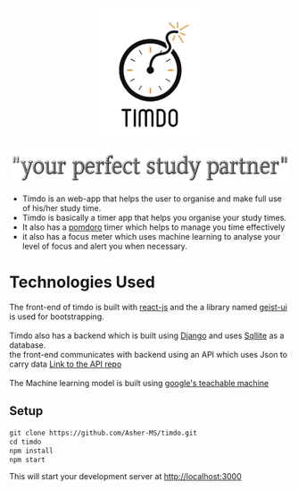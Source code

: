 <!-- # Getting Started with Create React App

## Available Scripts

In the project directory, you can run:

### `npm start`

Runs the app in the development mode.\
Open [http://localhost:3000](http://localhost:3000) to view it in the browser.

The page will reload if you make edits.\
You will also see any lint errors in the console.

<!-- ### `npm test`

Launches the test runner in the interactive watch mode.\
See the section about [running tests](https://facebook.github.io/create-react-app/docs/running-tests) for more information.

### `npm run build`

Builds the app for production to the `build` folder.\
It correctly bundles React in production mode and optimizes the build for the best performance.

The build is minified and the filenames include the hashes.\
Your app is ready to be deployed!

See the section about [deployment](https://facebook.github.io/create-react-app/docs/deployment) for more information.

### `npm run eject`

**Note: this is a one-way operation. Once you `eject`, you can’t go back!**

If you aren’t satisfied with the build tool and configuration choices, you can `eject` at any time. This command will remove the single build dependency from your project.

Instead, it will copy all the configuration files and the transitive dependencies (webpack, Babel, ESLint, etc) right into your project so you have full control over them. All of the commands except `eject` will still work, but they will point to the copied scripts so you can tweak them. At this point you’re on your own.

You don’t have to ever use `eject`. The curated feature set is suitable for small and middle deployments, and you shouldn’t feel obligated to use this feature. However we understand that this tool wouldn’t be useful if you couldn’t customize it when you are ready for it.

## Learn More

You can learn more in the [Create React App documentation](https://facebook.github.io/create-react-app/docs/getting-started).

To learn React, check out the [React documentation](https://reactjs.org/).

### Code Splitting

This section has moved here: [https://facebook.github.io/create-react-app/docs/code-splitting](https://facebook.github.io/create-react-app/docs/code-splitting)

### Analyzing the Bundle Size

This section has moved here: [https://facebook.github.io/create-react-app/docs/analyzing-the-bundle-size](https://facebook.github.io/create-react-app/docs/analyzing-the-bundle-size)

### Making a Progressive Web App

This section has moved here: [https://facebook.github.io/create-react-app/docs/making-a-progressive-web-app](https://facebook.github.io/create-react-app/docs/making-a-progressive-web-app)

### Advanced Configuration

This section has moved here: [https://facebook.github.io/create-react-app/docs/advanced-configuration](https://facebook.github.io/create-react-app/docs/advanced-configuration)

### Deployment

This section has moved here: [https://facebook.github.io/create-react-app/docs/deployment](https://facebook.github.io/create-react-app/docs/deployment)

### `npm run build` fails to minify

This section has moved here: [https://facebook.github.io/create-react-app/docs/troubleshooting#npm-run-build-fails-to-minify](https://facebook.github.io/create-react-app/docs/troubleshooting#npm-run-build-fails-to-minify) -->

<p align="center">
<img src="public/assets/Capture-removebg-preview.png"></img>
</p>
<p align="center">
<img src="public/assets/tagline.png" width=600 height=60/>
</p>

- Timdo is an web-app that helps the user to organise and make full use of his/her study time.
- Timdo is basically a timer app that helps you organise your study times.
- It also has a <a href="https://en.wikipedia.org/wiki/Pomodoro_Technique">pomdoro</a> timer which helps to manage you time effectively
- it also has a focus meter which uses machine learning to analyse your level of focus and alert you when necessary.

# Technologies Used

The front-end of timdo is built with <a href="https://reactjs.org/">react-js</a>
and the a library named <a href="https://react.geist-ui.dev/">geist-ui</a> is used for bootstrapping.
<br><br>
Timdo also has a backend which is built using <a href="https://www.djangoproject.com/">Django</a>
and uses <a href="https://www.sqlite.org/index.html">Sqllite</a> as a database.<br>
the front-end communicates with backend using an API which uses Json to carry data
<a href="https://github.com/Asher-MS/timdo_api">Link to the API repo</a>
<br><br>
The Machine learning model is built using <a href="https://teachablemachine.withgoogle.com/">google's teachable machine</a>

## Setup

```
git clone https://github.com/Asher-MS/timdo.git
cd timdo
npm install
npm start
```

This will start your development server at <a href="http://localhost:3000">http://localhost:3000</a>
